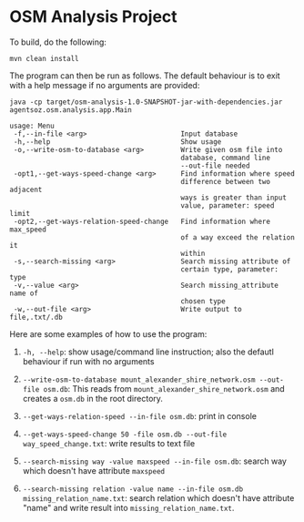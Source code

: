 # OSM Analysis Project

To build, do the following:

```
mvn clean install
```

The program can then be run as follows. The default behaviour is to exit with a help message if no arguments are provided:
```
java -cp target/osm-analysis-1.0-SNAPSHOT-jar-with-dependencies.jar agentsoz.osm.analysis.app.Main

usage: Menu
 -f,--in-file <arg>                       Input database
 -h,--help                                Show usage
 -o,--write-osm-to-database <arg>         Write given osm file into
                                          database, command line
                                          --out-file needed
 -opt1,--get-ways-speed-change <arg>      Find information where speed
                                          difference between two adjacent
                                          ways is greater than input
                                          value, parameter: speed limit
 -opt2,--get-ways-relation-speed-change   Find information where max_speed
                                          of a way exceed the relation it
                                          within
 -s,--search-missing <arg>                Search missing attribute of
                                          certain type, parameter: type
 -v,--value <arg>                         Search missing_attribute name of
                                          chosen type
 -w,--out-file <arg>                      Write output to file,.txt/.db

```


Here are some examples of how to use the program:
1. `-h, --help`: show usage/command line instruction; also the defautl behaviour if run with no arguments

1. `--write-osm-to-database mount_alexander_shire_network.osm --out-file osm.db`: This reads from `mount_alexander_shire_network.osm` and creates a `osm.db` in the root directory.

1. `--get-ways-relation-speed --in-file osm.db`: print in console

1. `--get-ways-speed-change 50 -file osm.db --out-file way_speed_change.txt`: write results to text file

1. `--search-missing way -value maxspeed --in-file osm.db`:  search way which doesn't have attribute `maxspeed`

1. `--search-missing relation -value name --in-file osm.db missing_relation_name.txt`: search relation which doesn't have attribute "name" and write result into `missing_relation_name.txt`.
